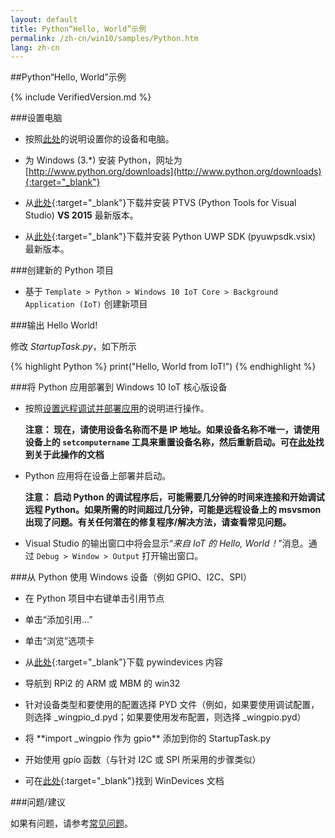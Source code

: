 ```yaml
---
layout: default
title: Python“Hello, World”示例
permalink: /zh-cn/win10/samples/Python.htm
lang: zh-cn
---
```


##Python“Hello, World”示例

{% include VerifiedVersion.md %}

###设置电脑

* 按照[此处]({{site.baseurl}}/{{page.lang}}/GetStarted.htm)的说明设置你的设备和电脑。

* 为 Windows \(3.\*\) 安装 Python，网址为 [http://www.python.org/downloads](http://www.python.org/downloads){:target="_blank"}

* 从[此处](https://github.com/microsoft/ptvs/releases){:target="_blank"}下载并安装 PTVS \(Python Tools for Visual Studio\) **VS 2015** 最新版本。

* 从[此处](https://github.com/ms-iot/python/releases){:target="_blank"}下载并安装 Python UWP SDK \(pyuwpsdk.vsix\) 最新版本。

###创建新的 Python 项目

* 基于 `Template > Python > Windows 10 IoT Core > Background Application (IoT)` 创建新项目

###输出 Hello World!

修改 *StartupTask.py*，如下所示

{% highlight Python %}
print("Hello, World from IoT!")
{% endhighlight %}

###将 Python 应用部署到 Windows 10 IoT 核心版设备

* 按照[设置远程调试并部署应用]({{site.baseurl}}/{{page.lang}}/win10/AppDeployment.htm#python)的说明进行操作。

	**注意： 现在，请使用设备名称而不是 IP 地址。如果设备名称不唯一，请使用设备上的 `setcomputername` 工具来重置设备名称，然后重新启动。可在[此处]({{site.baseurl}}/{{page.lang}}/win10/samples/PowerShell.htm)找到关于此操作的文档**

* Python 应用将在设备上部署并启动。

	**注意： 启动 Python 的调试程序后，可能需要几分钟的时间来连接和开始调试远程 Python。如果所需的时间超过几分钟，可能是远程设备上的 msvsmon 出现了问题。有关任何潜在的修复程序/解决方法，请查看常见问题。**

* Visual Studio 的输出窗口中将会显示“*来自 IoT 的 Hello, World！*”消息。通过 `Debug > Window > Output` 打开输出窗口。

###从 Python 使用 Windows 设备（例如 GPIO、I2C、SPI）

* 在 Python 项目中右键单击引用节点

* 单击“添加引用...”

* 单击“浏览”选项卡

* 从[此处](https://github.com/ms-iot/samples/tree/master/PyWinDevices){:target="_blank"}下载 pywindevices 内容

* 导航到 RPi2 的 ARM 或 MBM 的 win32

* 针对设备类型和要使用的配置选择 PYD 文件（例如，如果要使用调试配置，则选择 \_wingpio\_d.pyd；如果要使用发布配置，则选择 \_wingpio.pyd）

* 将 \*\*import \_wingpio 作为 gpio\*\* 添加到你的 StartupTask.py

* 开始使用 gpio 函数（与针对 I2C 或 SPI 所采用的步骤类似）

* 可在[此处](https://github.com/ms-iot/samples/tree/master/PyWinDevices/docs){:target="_blank"}找到 WinDevices 文档

###问题/建议

如果有问题，请参考[常见问题]({{site.baseurl}}/{{page.lang}}/Faqs.htm)。

